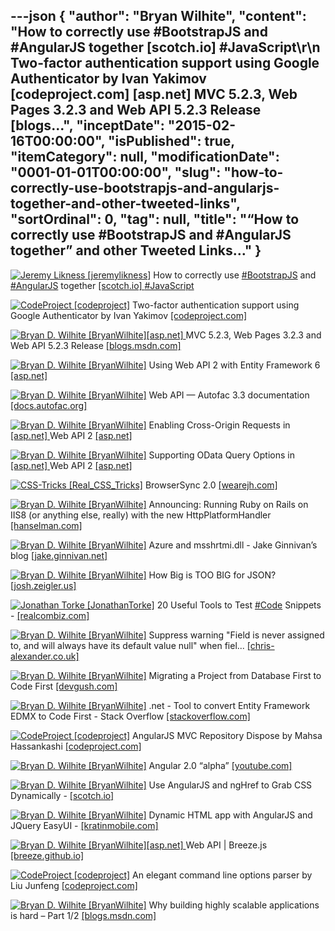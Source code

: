 ---json
{
  "author": "Bryan Wilhite",
  "content": "How to correctly use #BootstrapJS and #AngularJS together [scotch.io] #JavaScript\r\n      Two-factor authentication support using Google Authenticator by Ivan Yakimov [codeproject.com] [asp.net]  MVC 5.2.3, Web Pages 3.2.3 and Web API 5.2.3 Release [blogs...",
  "inceptDate": "2015-02-16T00:00:00",
  "isPublished": true,
  "itemCategory": null,
  "modificationDate": "0001-01-01T00:00:00",
  "slug": "how-to-correctly-use-bootstrapjs-and-angularjs-together-and-other-tweeted-links",
  "sortOrdinal": 0,
  "tag": null,
  "title": "“How to correctly use #BootstrapJS and #AngularJS together” and other Tweeted Links…"
}
---

[<img alt="Jeremy Likness [jeremylikness]" src="https://songhay.blob.core.windows.net/shared-social-twitter/jeremylikness.jpeg">](http://t.co/WRlhr0Ktbw "Jeremy Likness [jeremylikness]") How to correctly use [#BootstrapJS](http://search.twitter.com/search?q=%23BootstrapJS) and [#AngularJS](http://search.twitter.com/search?q=%23AngularJS) together [[scotch.io] ](https://scotch.io/tutorials/how-to-correctly-use-bootstrapjs-and-angularjs-together)[#JavaScript](http://search.twitter.com/search?q=%23JavaScript)

[<img alt="CodeProject [codeproject]" src="https://songhay.blob.core.windows.net/shared-social-twitter/codeproject.png">](http://t.co/4uZjbAWyZS "CodeProject [codeproject]") Two-factor authentication support using Google Authenticator by Ivan Yakimov [[codeproject.com] ](http://www.codeproject.com/Tips/875090/Two-factor-authentication-support-using-Google)

[<img alt="Bryan D. Wilhite [BryanWilhite]" src="https://songhay.blob.core.windows.net/shared-social-twitter/BryanWilhite.jpeg">](http://t.co/UNdqV0Z1zz "Bryan D. Wilhite [BryanWilhite]")[[asp.net] ](http://www.asp.net/) MVC 5.2.3, Web Pages 3.2.3 and Web API 5.2.3 Release [[blogs.msdn.com] ](http://blogs.msdn.com/b/webdev/archive/2015/02/09/asp-net-mvc-5-2-3-web-pages-3-2-3-and-web-api-5-2-3-release.aspx)

[<img alt="Bryan D. Wilhite [BryanWilhite]" src="https://songhay.blob.core.windows.net/shared-social-twitter/BryanWilhite.jpeg">](http://t.co/UNdqV0Z1zz "Bryan D. Wilhite [BryanWilhite]") Using Web API 2 with Entity Framework 6 [[asp.net] ](http://www.asp.net/web-api/overview/data/using-web-api-with-entity-framework/part-1)

[<img alt="Bryan D. Wilhite [BryanWilhite]" src="https://songhay.blob.core.windows.net/shared-social-twitter/BryanWilhite.jpeg">](http://t.co/UNdqV0Z1zz "Bryan D. Wilhite [BryanWilhite]") Web API — Autofac 3.3 documentation [[docs.autofac.org] ](http://docs.autofac.org/en/latest/integration/webapi.html)

[<img alt="Bryan D. Wilhite [BryanWilhite]" src="https://songhay.blob.core.windows.net/shared-social-twitter/BryanWilhite.jpeg">](http://t.co/UNdqV0Z1zz "Bryan D. Wilhite [BryanWilhite]") Enabling Cross-Origin Requests in [[asp.net] ](http://www.asp.net/) Web API 2 [[asp.net] ](http://www.asp.net/web-api/overview/security/enabling-cross-origin-requests-in-web-api)

[<img alt="Bryan D. Wilhite [BryanWilhite]" src="https://songhay.blob.core.windows.net/shared-social-twitter/BryanWilhite.jpeg">](http://t.co/UNdqV0Z1zz "Bryan D. Wilhite [BryanWilhite]") Supporting OData Query Options in [[asp.net] ](http://www.asp.net/) Web API 2 [[asp.net] ](http://www.asp.net/web-api/overview/odata-support-in-aspnet-web-api/supporting-odata-query-options)

[<img alt="CSS-Tricks [Real_CSS_Tricks]" src="https://songhay.blob.core.windows.net/shared-social-twitter/Real_CSS_Tricks.jpeg">](http://t.co/MPUasUSEx1 "CSS-Tricks [Real_CSS_Tricks]") BrowserSync 2.0 [[wearejh.com] ](http://www.wearejh.com/news/browsersync-2-0/?utm_source=dlvr.it&utm_medium=twitter)

[<img alt="Bryan D. Wilhite [BryanWilhite]" src="https://songhay.blob.core.windows.net/shared-social-twitter/BryanWilhite.jpeg">](http://t.co/UNdqV0Z1zz "Bryan D. Wilhite [BryanWilhite]") Announcing: Running Ruby on Rails on IIS8 (or anything else, really) with the new HttpPlatformHandler [[hanselman.com] ](http://www.hanselman.com/blog/AnnouncingRunningRubyOnRailsOnIIS8OrAnythingElseReallyWithTheNewHttpPlatformHandler.aspx)

[<img alt="Bryan D. Wilhite [BryanWilhite]" src="https://songhay.blob.core.windows.net/shared-social-twitter/BryanWilhite.jpeg">](http://t.co/UNdqV0Z1zz "Bryan D. Wilhite [BryanWilhite]") Azure and msshrtmi.dll - Jake Ginnivan’s blog [[jake.ginnivan.net] ](http://jake.ginnivan.net/azure-and-msshrtmi/)

[<img alt="Bryan D. Wilhite [BryanWilhite]" src="https://songhay.blob.core.windows.net/shared-social-twitter/BryanWilhite.jpeg">](http://t.co/UNdqV0Z1zz "Bryan D. Wilhite [BryanWilhite]") How Big is TOO BIG for JSON? [[josh.zeigler.us] ](http://josh.zeigler.us/technology/web-development/how-big-is-too-big-for-json/)

[<img alt="Jonathan Torke [JonathanTorke]" src="https://songhay.blob.core.windows.net/shared-social-twitter/JonathanTorke.png">](http://t.co/os5uqU3MvE "Jonathan Torke [JonathanTorke]") 20 Useful Tools to Test [#Code](http://search.twitter.com/search?q=%23Code) Snippets - [[realcombiz.com] ](http://www.realcombiz.com/2014/11/20-code-snippet-playgrounds.html)

[<img alt="Bryan D. Wilhite [BryanWilhite]" src="https://songhay.blob.core.windows.net/shared-social-twitter/BryanWilhite.jpeg">](http://t.co/UNdqV0Z1zz "Bryan D. Wilhite [BryanWilhite]") Suppress warning "Field is never assigned to, and will always have its default value null" when fiel... [[chris-alexander.co.uk] ](http://chris-alexander.co.uk/on-engineering/dev/suppress-warning-field-is-never-assigned-to-and-will-always-have-its-default-value-null-when-fields-are-populated-by-mef/)

[<img alt="Bryan D. Wilhite [BryanWilhite]" src="https://songhay.blob.core.windows.net/shared-social-twitter/BryanWilhite.jpeg">](http://t.co/UNdqV0Z1zz "Bryan D. Wilhite [BryanWilhite]") Migrating a Project from Database First to Code First [[devgush.com] ](http://devgush.com/2014/02/24/migrating-a-project-from-database-first-to-code-first/)

[<img alt="Bryan D. Wilhite [BryanWilhite]" src="https://songhay.blob.core.windows.net/shared-social-twitter/BryanWilhite.jpeg">](http://t.co/UNdqV0Z1zz "Bryan D. Wilhite [BryanWilhite]") .net - Tool to convert Entity Framework EDMX to Code First - Stack Overflow [[stackoverflow.com] ](http://stackoverflow.com/questions/7333834/tool-to-convert-entity-framework-edmx-to-code-first)

[<img alt="CodeProject [codeproject]" src="https://songhay.blob.core.windows.net/shared-social-twitter/codeproject.png">](http://t.co/4uZjbAWyZS "CodeProject [codeproject]") AngularJS MVC Repository Dispose by Mahsa Hassankashi [[codeproject.com] ](http://www.codeproject.com/Articles/869433/AngularJS-MVC-Repository-Dispose)

[<img alt="Bryan D. Wilhite [BryanWilhite]" src="https://songhay.blob.core.windows.net/shared-social-twitter/BryanWilhite.jpeg">](http://t.co/UNdqV0Z1zz "Bryan D. Wilhite [BryanWilhite]") Angular 2.0 “alpha” [[youtube.com] ](https://www.youtube.com/watch?v=uD6Okha_Yj0&feature=youtube_gdata_player)

[<img alt="Bryan D. Wilhite [BryanWilhite]" src="https://songhay.blob.core.windows.net/shared-social-twitter/BryanWilhite.jpeg">](http://t.co/UNdqV0Z1zz "Bryan D. Wilhite [BryanWilhite]") Use AngularJS and ngHref to Grab CSS Dynamically - [[scotch.io] ](https://scotch.io/tutorials/use-angularjs-and-nghref-to-grab-css-dynamically)

[<img alt="Bryan D. Wilhite [BryanWilhite]" src="https://songhay.blob.core.windows.net/shared-social-twitter/BryanWilhite.jpeg">](http://t.co/UNdqV0Z1zz "Bryan D. Wilhite [BryanWilhite]") Dynamic HTML app with AngularJS and JQuery EasyUI - [[kratinmobile.com] ](http://kratinmobile.com/blog/index.php/dynamic-html-app-with-angularjs-and-jquery-easyui/)

[<img alt="Bryan D. Wilhite [BryanWilhite]" src="https://songhay.blob.core.windows.net/shared-social-twitter/BryanWilhite.jpeg">](http://t.co/UNdqV0Z1zz "Bryan D. Wilhite [BryanWilhite]")[[asp.net] ](http://www.asp.net/) Web API | Breeze.js [[breeze.github.io] ](http://breeze.github.io/old/documentation/aspnet-web-api)

[<img alt="CodeProject [codeproject]" src="https://songhay.blob.core.windows.net/shared-social-twitter/codeproject.png">](http://t.co/4uZjbAWyZS "CodeProject [codeproject]") An elegant command line options parser by Liu Junfeng [[codeproject.com] ](http://www.codeproject.com/Tips/852826/An-elegant-command-line-options-parser)

[<img alt="Bryan D. Wilhite [BryanWilhite]" src="https://songhay.blob.core.windows.net/shared-social-twitter/BryanWilhite.jpeg">](http://t.co/UNdqV0Z1zz "Bryan D. Wilhite [BryanWilhite]") Why building highly scalable applications is hard – Part 1/2 [[blogs.msdn.com] ](http://blogs.msdn.com/b/mcsuksoldev/archive/2015/01/22/why-building-highly-scalable-applications-is-hard-part-1.aspx)
